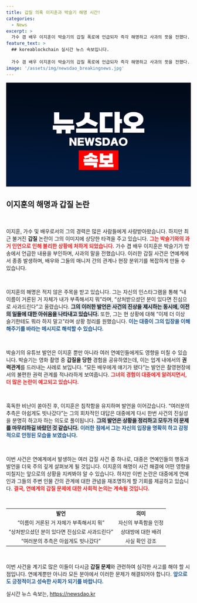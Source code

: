 ```yaml
---
title: 갑질 의혹 이지훈과 박슬기 해명 시간!
categories:
  - News
excerpt: >
  가수 겸 배우 이지훈이 박슬기의 갑질 폭로에 언급되자 즉각 해명하고 사과의 뜻을 전했다. 그는 글을 통해 소문을 부인하며 앞으로의 모든 추측을 종결하고 싶다는 강한 의지를 밝혔다. 자칫 SNS에서의 논란으로 이어질 수 있는 상황, 이지훈의 진심 어린 반응은 과연 어떻게 받아들여질까?
feature_text: >
  ## koreablockchain 실시간 뉴스 속보입니다.

  가수 겸 배우 이지훈이 박슬기의 갑질 폭로에 언급되자 즉각 해명하고 사과의 뜻을 전했다. 그는 글을 통해 소문을 부인하며 앞으로의 모든 추측을 종결하고 싶다는 강한 의지를 밝혔다. 자칫 SNS에서의 논란으로 이어질 수 있는 상황, 이지훈의 진심 어린 반응은 과연 어떻게 받아들여질까?
image: '/assets/img/newsdao_breakingnews.jpg'
---
```


<p><img src="/assets/img/newsdao_breakingnews.jpg" alt="koreablockchain 속보" /></p>

<h2 data-ke-size="size26">이지훈의 해명과 갑질 논란</h2>

<p data-ke-size="size16">&nbsp;</p>

<p>이지훈, 가수 및 배우로서의 그의 경력은 많은 사람들에게 사랑받아왔습니다. 하지만 최근 불거진 <b>갑질</b> 논란이 그의 이미지에 상당한 타격을 주고 있습니다. <b><span style="color: #ee2323;">그는 박슬기와의 과거 인연으로 인해 불리한 상황에 처하게 되었습니다.</span></b> 가수 겸 배우 이지훈은 박슬기가 방송에서 언급한 내용을 부인하며, 사과의 말을 전했습니다. 이러한 갑질 사건은 연예계에서 종종 발생하며, 배우와 그들의 매니저 간의 관계나 현장 분위기를 복잡하게 만들 수 있습니다.</p>

<p data-ke-size="size16">&nbsp;</p>

<p>이지훈의 해명은 적지 않은 주목을 받고 있습니다. 그는 자신의 인스타그램을 통해 “내 이름이 거론된 거 자체가 내가 부족해서지 뭐”라며, “상처받으셨던 분이 있다면 진심으로 사과드린다”고 올렸습니다. <b><span style="background-color: #21538527;">그의 이러한 발언은 사건의 진상을 제시하는 동시에, 이전의 일들에 대한 아쉬움을 나타내고 있습니다.</span></b> 또한, 그는 현 상황에 대해 “이제 더 이상 슬기한테도 뭐라 하지 말고”라며 상황 정리를 원했습니다. <b><span style="color: #1a5490;">이는 대중이 그의 입장을 이해해주기를 바라는 메시지로 해석할 수 있습니다.</span></b></p>

<p data-ke-size="size16">&nbsp;</p>

<p>박슬기의 유튜브 발언은 이지훈 뿐만 아니라 여러 연예인들에게도 영향을 미칠 수 있습니다. 박슬기는 영화 촬영 중 <b>갑질을 당한</b> 경험을 공유하였는데, 이는 업계 내에서의 <b>권력관계</b>를 드러내는 사례로 보입니다. “모든 배우에게 얘기가 됐다”는 발언은 촬영현장에서의 불편한 권력 관계를 적나라하게 보여줍니다. <b><span style="color: #ee2323;">그녀의 경험이 대중에게 알려지면서, 더 많은 논란이 예고되고 있습니다.</span></b> </p>

<p data-ke-size="size16">&nbsp;</p>

<p>혹독한 비난이 쏟아진 후, 이지훈은 침착함을 유지하며 발언을 이어갔습니다. “여러분의 추측은 아쉽게도 빗나갔다”는 그의 회차적인 대답은 대중에게 다시 한번 사건의 진실성을 분명히 하고자 하는 의도로 풀이됩니다. <b><span style="background-color: #21538527;">그의 발언은 상황을 정리하고 모두가 이 문제를 마무리하길 바랐던 것 같습니다.</span></b> <b><span style="color: #1a5490;">이러한 점에서 그는 자신의 입장을 명확히 하고 감정적으로 안정된 모습을 보였습니다.</span></b></p>

<p data-ke-size="size16">&nbsp;</p>

<p>이번 사건은 연예계에서 발생하는 여러 갑질 사건 중 하나로, 대중은 연예인들의 행동과 발언을 더욱 주의 깊게 살펴보게 될 것입니다. 이지훈의 해명이 사건 해결에 어떤 영향을 미칠지는 앞으로의 상황을 지켜봐야 알 수 있습니다. 하지만 이번 논란은 대중에게 연예인과 그들의 주변 인물 간의 관계에 대한 관념을 재조명하게 할 기회를 제공하고 있습니다. <b><span style="color: #ee2323;">결국, 연예계의 갑질 문제에 대한 사회적 논의는 계속될 것입니다.</span></b></p>

<p data-ke-size="size16">&nbsp;</p>

<table style="width: 100%; border-collapse: collapse;">
  <tr>
    <td style="text-align: center; height: 17px;"><b>발언</b></td>
    <td style="text-align: center; height: 17px;"><b>의미</b></td>
  </tr>
  <tr>
    <td style="text-align: center; height: 17px;">“이름이 거론된 거 자체가 부족해서지 뭐”</td>
    <td style="text-align: center; height: 17px;">자신의 부족함을 인정</td>
  </tr>
  <tr>
    <td style="text-align: center; height: 17px;">“상처받으셨던 분이 있다면 진심으로 사과드린다”</td>
    <td style="text-align: center; height: 17px;">상대방에 대한 배려</td>
  </tr>
  <tr>
    <td style="text-align: center; height: 17px;">“여러분의 추측은 아쉽게도 빗나갔다”</td>
    <td style="text-align: center; height: 17px;">사실 확인 강조</td>
  </tr>
</table>

<p data-ke-size="size16">&nbsp;</p> 

<p>이번 사건을 계기로 많은 이들이 다시금 <b>갑질 문제</b>와 관련하여 심각한 사고를 해야 할 시점입니다. 연예계뿐만 아니라 모든 분야에서 이러한 문제가 해결되어야 합니다. <b><span style="color: #1a5490;">앞으로도 긍정적이고 성숙한 사회가 되기를 바랍니다.</span></b></p>
실시간 뉴스 속보는, <a href="https://newsdao.kr" rel="dofollow">https://newsdao.kr</a>


